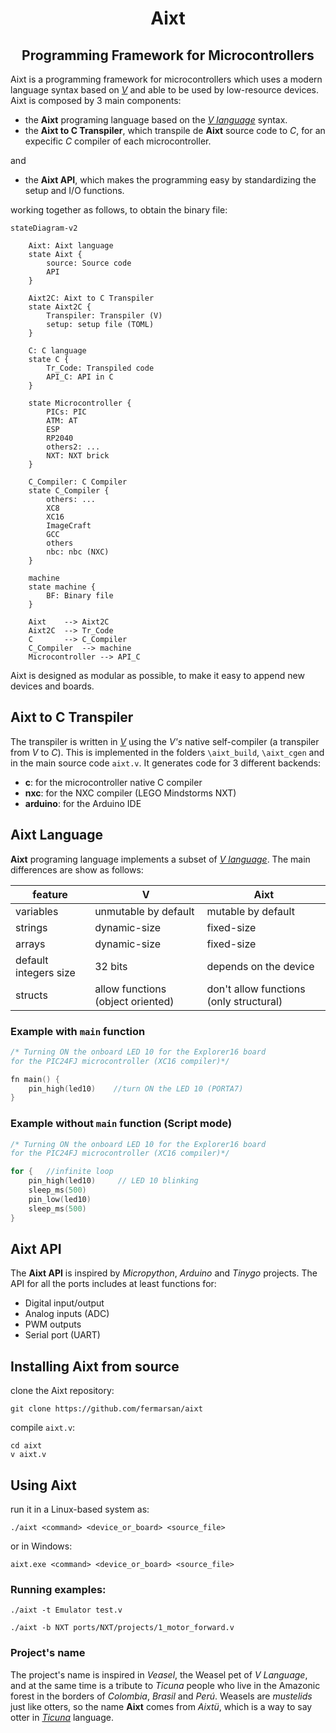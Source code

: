 <div align="center">
<h1>Aixt</h1>
<h2>Programming Framework for Microcontrollers</h2>
</div>

Aixt is a programming framework for microcontrollers which uses a modern language syntax based on [_V_](https://vlang.io/) and able to be used by low-resource devices. Aixt is composed by 3 main components:

- the **Aixt** programing language based on the [_V language_](https://vlang.io/) syntax.
- the **Aixt to C Transpiler**, which transpile de **Aixt** source code to _C_, for an expecific _C_ compiler of each microcontroller.

and 

- the **Aixt API**, which makes the programming easy by standardizing the setup and I/O functions.

working together as follows, to obtain the binary file:

```mermaid
stateDiagram-v2

    Aixt: Aixt language
    state Aixt {
        source: Source code
        API
    } 

    Aixt2C: Aixt to C Transpiler
    state Aixt2C {
        Transpiler: Transpiler (V)
        setup: setup file (TOML)
    }

    C: C language
    state C {
        Tr_Code: Transpiled code
        API_C: API in C
    }

    state Microcontroller {
        PICs: PIC
        ATM: AT
        ESP
        RP2040
        others2: ...
        NXT: NXT brick
    }

    C_Compiler: C Compiler
    state C_Compiler {
        others: ...
        XC8  
        XC16 
        ImageCraft
        GCC  
        others 
        nbc: nbc (NXC) 
    }
    
    machine
    state machine {
        BF: Binary file
    }
    
    Aixt    --> Aixt2C 
    Aixt2C  --> Tr_Code
    C       --> C_Compiler
    C_Compiler  --> machine
    Microcontroller --> API_C
```

Aixt is designed as modular as possible, to make it easy to append new devices and boards.


## Aixt to C Transpiler

The transpiler is written in [_V_](https://vlang.io/) using the _V's_ native self-compiler (a transpiler from _V_ to _C_). This is implemented in the folders `\aixt_build`, `\aixt_cgen` and in the main source code `aixt.v`. It generates code for 3 different backends:
- **c**: for the microcontroller native C compiler
- **nxc**: for the NXC compiler (LEGO Mindstorms NXT)
- **arduino**: for the Arduino IDE

## Aixt Language

**Aixt** programing language implements a subset of [_V language_](https://vlang.io/). The main differences are show as follows:

feature                 |V                                  | Aixt
------------------------|-----------------------------------|----------------------------------------
variables               |unmutable by default               | mutable by default
strings                 |dynamic-size                       | fixed-size
arrays                  |dynamic-size                       | fixed-size
default integers size   |32 bits                            | depends on the device  
structs                 |allow functions (object oriented)  | don't allow functions (only structural)


### Example with `main` function
```v
/* Turning ON the onboard LED 10 for the Explorer16 board 
for the PIC24FJ microcontroller (XC16 compiler)*/

fn main() { 
    pin_high(led10)    //turn ON the LED 10 (PORTA7)
}
```

### Example without `main` function (Script mode)
```v
/* Turning ON the onboard LED 10 for the Explorer16 board 
for the PIC24FJ microcontroller (XC16 compiler)*/

for {   //infinite loop
    pin_high(led10)     // LED 10 blinking 
    sleep_ms(500)
    pin_low(led10)
    sleep_ms(500)
}
```

## Aixt API

The **Aixt API** is inspired by _Micropython_, _Arduino_ and _Tinygo_ projects. The API for all the ports includes at least functions for:
- Digital input/output
- Analog inputs (ADC)
- PWM outputs
- Serial port (UART)

## Installing Aixt from source
clone the Aixt repository:
```
git clone https://github.com/fermarsan/aixt
```

compile `aixt.v`: 
```
cd aixt
v aixt.v
```

## Using Aixt
run it in a Linux-based system as:
```
./aixt <command> <device_or_board> <source_file>
```
or in Windows:
```
aixt.exe <command> <device_or_board> <source_file>
```

### Running examples:
```
./aixt -t Emulator test.v
```
```
./aixt -b NXT ports/NXT/projects/1_motor_forward.v
```

### Project's name
The project's name is inspired in _Veasel_, the Weasel pet of _V Language_, and at the same time is a tribute to _Ticuna_ people who live in the Amazonic forest in the borders of _Colombia_, _Brasil_ and _Perú_. Weasels are _mustelids_ just like otters, so the name **Aixt** comes from _Aixtü_, which is a way to say otter in [_Ticuna_](https://www.sil.org/system/files/reapdata/90/20/51/90205190508691852389084667097660892450/tca_Ticuna_Dictionary_2016_web.pdf) language.

